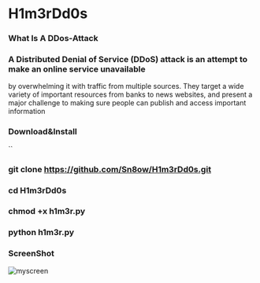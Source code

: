 # H1m3rDd0s
### What Is A DDos-Attack

### A Distributed Denial of Service (DDoS) attack is an attempt to make an online service unavailable 
by overwhelming it with traffic from multiple sources. They target a wide variety of important resources
from banks to news websites, and present a major challenge to making sure people can publish and access important information

### Download&Install
``
### git clone https://github.com/Sn8ow/H1m3rDd0s.git

### cd H1m3rDd0s

### chmod +x h1m3r.py

### python h1m3r.py

### ScreenShot 
![myscreen](https://user-images.githubusercontent.com/80784394/120862754-be5eb000-c589-11eb-9404-0e1f5a027ab2.png)



